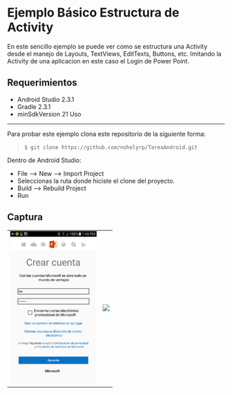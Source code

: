 # Ejemplo Básico Estructura de Activity

En este sencillo ejemplo se puede ver como se estructura una Activity desde el manejo de Layouts, TextViews,
EditTexts, Buttons, etc. Imitando la Activity de una aplicacion en este caso el Login de Power Point.

## Requerimientos

  * Android Studio 2.3.1
  * Gradle 2.3.1
  * minSdkVersion 21
 Uso
 -------

Para probar este ejemplo clona este repositorio de la siguiente forma:
>
>     $ git clone https://github.com/nohelyrp/TareaAndroid.git

Dentro de Android Studio:

* File --> New --> Import Project
* Seleccionas la ruta donde hiciste el clone del proyecto.
* Build --> Rebuild Project
* Run

Captura
-----------
<div align="center">
    <center>
        <table border="0">
            <tr>
                <td>
                    <img src="/img/Captura.jpg" width="200">
                </td>
                <td>
                    <img src="/img/gif.gif" width="200">
                </td>
            </tr>
        </table>
    </center>
</div>

